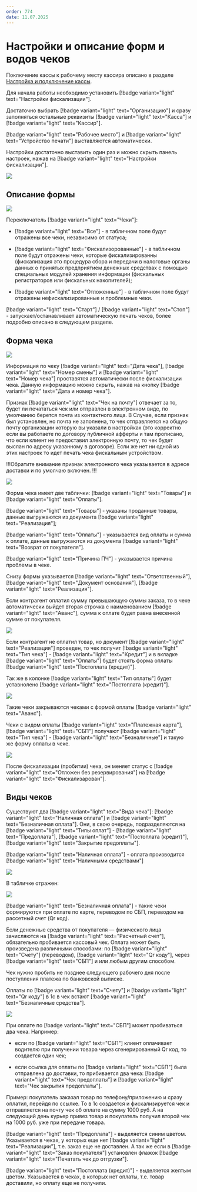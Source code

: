 ```yaml
---
order: 774
date: 11.07.2025
---
```


# Настройки и описание форм и водов чеков

Поключение кассы к рабочему месту кассира описано в разделе [Настройка и подключение кассы](https://vodavoz.github.io/Manual/1-руководство-администратора/9-настройка-и-подключение-кассы/).

Для начала работы необходимо установить [!badge variant="light" text="Настройки фискализации"].

Достаточно выбрать [!badge variant="light" text="Организацию"] и сразу заполняться остальные реквизиты [!badge variant="light" text="Касса"] и [!badge variant="light" text="Кассир"].

[!badge variant="light" text="Рабочее место"] и [!badge variant="light" text="Устройство печати"] выставляются автоматически.

Настройки достаточно выставить один раз и можно скрыть панель настроек, нажав на [!badge variant="light" text="Настройки фискализации"].

![](\images\диспетчер\кас.gif)

## Описание формы

![](\images\диспетчер\кас.jpg)

Переключатель [!badge variant="light" text="Чеки"]:

- [!badge variant="light" text="Все"] - в табличном поле будут отражены все чеки, независимо от статуса;

- [!badge variant="light" text="Фискализорованные"] - в табличном поле будут отражены чеки, которые фискализированны (фискализация это процедура сбора и передачи в налоговые органы данных о принятых предприятием денежных средствах с помощью 
специальных модулей хранения информации (фискальных регистраторов или фискальных накопителей);

- [!badge variant="light" text="Отложенные"] - в табличном поле будут отражены нефискализированные и проблемные чеки.

[!badge variant="light" text="Старт"] / [!badge variant="light" text="Стоп"] - запускает/останавливает автоматическую печать чеков, более подробно описано в следующем разделе.

## Форма чека


![](\images\диспетчер\кас1.jpg)

Информация по чеку [!badge variant="light" text="Дата чека"], [!badge variant="light" text="Номер смены"] и [!badge variant="light" text="Номер чека"] проставятся автоматически после фискализации чека.
Данную информацию можно скрыть, нажав на кнопку [!badge variant="light" text="Дата и номер чека"].

Признак [!badge variant="light" text="Чек на почту"] отвечает за то, будет ли печататься чек или отправлен в электронном виде, по умолчанию берется почта из контактного лица. В Случае, если признак был установлен, но почта не заполнена, то чек отправляется на общую почту организации которую вы указали в настройках (это корректно если вы работаете по договору публичной афферты и там прописано, что если клиент не предоставил электронную почту, то чек будет выслан по адресу указанному в договоре). Если же нет ни одной из этих настроек то идет печать чека фискальным устройством.

!!!Обратите внимание
признак электронного чека указывается в адресе доставки и по умолчаю включен.
!!!

![](\images\диспетчер\кас2.gif)


Форма чека имеет две таблички: [!badge variant="light" text="Товары"] и [!badge variant="light" text="Оплаты"].

[!badge variant="light" text="Товары"] - указаны проданные товары, данные выгружаются из документа [!badge variant="light" text="Реализация"];

[!badge variant="light" text="Оплаты"] - указывается вид оплаты и сумма к оплате, данные выгружаются из документа [!badge variant="light" text="Возврат от покупателя"].

[!badge variant="light" text="Причина ПЧ"] - указывается причина проблемы в чеке.

Снизу формы указывается [!badge variant="light" text="Ответственный"], [!badge variant="light" text="Документ основания"], [!badge variant="light" text="Реализация"].

Если контрагент оплатил сумму превышающую суммы заказа, то в чеке автоматически выйдет вторая строчка с наименованием [!badge variant="light" text="Аванс"], сумма к оплате будет равна внесенной сумме 
от покупателя.

![](\images\диспетчер\кас2.jpg)

Если контрагент не оплатил товар, но документ [!badge variant="light" text="Реализация"] проведен, то чек получит [!badge variant="light" text="Тип чека"] - [!badge variant="light" text="Кредит"] 
и в вкладке [!badge variant="light" text="Оплаты"] будет стоять форма оплаты [!badge variant="light" text="Постоплата (кредит)"].

Так же в колонке [!badge variant="light" text="Тип оплаты"] будет уставнолено [!badge variant="light" text="Постоплата (кредит)"].

![](\images\диспетчер\кас3.jpg)

Такие чеки закрываются чеками с формой оплаты [!badge variant="light" text="Аванс"].

Чеки с видом оплаты [!badge variant="light" text="Платежная карта"], [!badge variant="light" text="СБП"] получают [!badge variant="light" text="Тип чека"] - [!badge variant="light" text="Безналичные"] и такую же форму оплаты в чеке.

![](\images\диспетчер\кас4.jpg)

После фискализации (пробитии) чека, он меняет статус с [!badge variant="light" text="Отложен без резервирования"] на [!badge variant="light" text="Фискализарован"].

## Виды чеков 

Существуют два [!badge variant="light" text="Вида чека"]: [!badge variant="light" text="Наличная оплата"] и [!badge variant="light" text="Безналичная оплата"]. Они, в свою очередь, подразделяются на 
[!badge variant="light" text="Типы оплат"] - [!badge variant="light" text="Предоплата"], [!badge variant="light" text="Постоплата (кредит)"], [!badge variant="light" text="Закрытие предоплаты"].

[!badge variant="light" text="Наличная оплата"] - оплата производится [!badge variant="light" text="Наличными средствами"] 

![](\images\диспетчер\кас6.jpg)

В табличке отражен:

![](\images\диспетчер\кас7.jpg)

[!badge variant="light" text="Безналичная оплата"] - такие чеки формируются при оплате по карте, переводом по СБП, переводом на рассетный счет (Qr код).

Если денежные средства от покупателя — физического лица зачисляются на [!badge variant="light" text="Расчетный счет"], обязательно пробивается кассовый чек. 
Оплата может быть произведена различными способами: по [!badge variant="light" text="Счету"] (переводом), [!badge variant="light" text="Qr коду"], через [!badge variant="light" text="СБП"] 
и или любым другим способом. 

Чек нужно пробить не позднее следующего рабочего дня после поступления платежа по банковской выписке.

Оплаты по [!badge variant="light" text="Счету"] и [!badge variant="light" text="Qr коду"] в 1с в чек встают [!badge variant="light" text="Безналичные средства"].

![](\images\диспетчер\кас8.jpg)

При оплате по [!badge variant="light" text="СБП"] может пробиваться два чека. Например:

- если по [!badge variant="light" text="СБП"] клиент оплачивает водителю при получении товара через сгенерированный Qr код, то создается один чек;

- если ссылка для оплаты по [!badge variant="light" text="СБП"] была отправлена до доставки, то прибивается два чека: [!badge variant="light" text="Чек предоплаты"] и [!badge variant="light" text="Чек закрытия предоплаты"].

Пример: покупатель заказал товар по телефону/приложению и сразу оплатил, перейдя по ссылке. То в 1с создается и фискализируется чек и отправляется на почту чек об оплате на сумму 1000 руб. 
А на следующий день курьер привез товар и покупатель получил второй чек на 1000 руб. уже при передаче товара.

[!badge variant="light" text="Предоплата"] - выделяется синим цветом. Указывается в чеках, у которых еще нет [!badge variant="light" text="Реализации"], т.е. заказ еще не доставлен. 
А так же если в [!badge variant="light" text="Заказ покупателя"] установлен флажок [!badge variant="light" text="Печатать чек до отгрузки"].

[!badge variant="light" text="Постоплата (кредит)"] - выделяется желтым цветом. Указывается в чеках, в которых нет оплаты, т.е. товар доставили, но оплату еще не получили.

